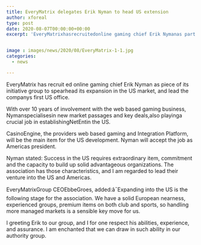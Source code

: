 ```yaml
---
title: EveryMatrix delegates Erik Nyman to head US extension
author: xforeal 
type: post
date: 2020-08-07T00:00:00+00:00
excerpt: 'EveryMatrixhasrecruitedonline gaming chief Erik Nymanas part ofits authority group tospearheaditsexpansion in the US market, and lead thecompanys first US office '


image : images/news/2020/08/EveryMatrix-1-1.jpg
categories:
  - news

---
```

EveryMatrix<span data-contrast="none" /> <span data-contrast="none">has </span><span data-contrast="none">recruit </span><span data-contrast="none">ed </span><span data-contrast="none">online gaming chief Erik Nyman </span><span data-contrast="none">as piece of </span><span data-contrast="none">its initiative group to </span><span data-contrast="none">spearhead </span><span data-contrast="none">its </span><span data-contrast="none">expansion in the US market, and lead the </span><span data-contrast="none">companys first US office. </span><span data-contrast="none" />

<span data-contrast="none">With over 10 years of involvement with the web based gaming business, Nymanspecialisesin new market passages and key deals,also playinga crucial job in establishingNetEntin the US. </span><span data-ccp-props="{" />

<span data-contrast="none">CasinoEngine, the providers web based gaming and Integration Platform, will be the main item for the US development. Nyman will accept the job as Americas president. </span>

<span data-contrast="none">Nyman stated: Success in the US requires extraordinary item, commitment and the capacity to build up solid advantageous organizations. The association has those characteristics, and I am regarded to lead their venture into the US and Americas. </span>

<span data-contrast="none">EveryMatrixGroup CEOEbbeGroes, added:â¯Expanding into the US is the following stage for the association. We have a solid European nearness, experienced groups, premium items on both club and sports, so handling more managed markets is a sensible key move for us. </span>

<span data-contrast="none">I greeting Erik to our group, and I for one respect his abilities, experience, and assurance. I am enchanted that we can draw in such ability in our authority group. </span>
